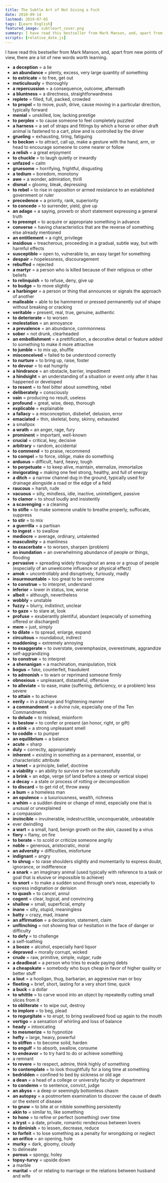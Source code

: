 ```yaml
---
title: The Subtle Art of Not Giving a Fuck
date: 2018-09-14
lastmod: 2019-07-05
tags: [Learn English]
featured_image: subtleart_cover.png
summary: I have read this bestseller from Mark Manson, and, apart from new points of view, there are a lot of new words worth learning.
scripts: [relative_date.js]
---
```


I have read this bestseller from Mark Manson, and, apart from new points of view, there are a lot of new words worth learning.

- **a deception** = a lie
- **an abundance** = plenty, excess, very large quantity of something
- **to extricate** = to free, get out
- **meticulously** = thoroughly
- **a repercussion** = a consequence, outcome, aftermath
- **a bluntness** = a directness, straightforwardness
- **replete** = filled, full, packed, crowded
- **to propel** = to move, push, drive, cause moving in a particular direction, typically forward
- **menial** = unskilled, low, lacking prestige
- **to perplex** = to cause someone to feel completely puzzled
- **a harness** = a set of straps and fittings by which a horse or other draft animal is fastened to a cart, plow and is controlled by the driver
- **grueling** = exhausting, tiring, fatiguing
- **to beckon** = to attract, call up, make a gesture with the hand, arm, or head to encourage someone to come nearer or follow
- **a relish** = a great enjoyment
- **to chuckle** = to laugh quietly or inwardly
- **unfazed** = calm
- **gruesome** = horrifying, frightful, disgusting
- **a tedium** = boredom, monotony
- **awe** = a wonder, admiration, thrill
- **dismal** = gloomy, bleak, depressing
- **to rebel** = to rise in opposition or armed resistance to an established government or ruler
- **precedence** = a priority, rank, superiority
- **to concede** = to surrender, yield, give up
- **an adage** = a saying, proverb or short statement expressing a general truth
- **to preempt** = to acquire or appropriate something in advance
- **converse** = having characteristics that are the reverse of something else already mentioned
- **an entitlement** = a right, privilege
- **insidious** = treacherous, proceeding in a gradual, subtle way, but with harmful effects
- **susceptible** = open to, vulnerable to, an easy target for something
- **despair** = hopelessness, discouragement
- **rebuffed** = rejected
- **a martyr** = a person who is killed because of their religious or other beliefs
- **to relinquish** = to refuse, deny, give up
- **to budge** = to move slightly
- **a harbinger** = a person or thing that announces or signals the approach of another
- **malleable** = able to be hammered or pressed permanently out of shape without breaking or cracking
- **veritable** = present, real, true, genuine, authentic
- **to deteriorate** = to worsen
- **molestation** = an annoyance
- **a prevalence** = an abundance, commonness
- **sober** = not drunk, clearheaded
- **an embellishment** = a prettification, a decorative detail or feature added to something to make it more attractive
- **to jumble** = to mix up, shuffle
- **misconceived** = failed to be understood correctly
- **to nurture** = to bring up, raise, foster
- **to devour** = to eat hungrily
- **a hindrance** = an obstacle, barrier, impediment
- **a hindsight** = an understanding of a situation or event only after it has happened or developed
- **to resent** = to feel bitter about something, rebel
- **deliberately** = consciously
- **vain** = producing no result, useless
- **profound** = great, wise, deep, thorough
- **explicable** = explainable
- **a fallacy** = a misconception, disbelief, delusion, error
- **emaciated** = thin, skeletal, bony, skinny, exhausted
- a smallpox
- **a wrath** = an anger, rage, fury
- **prominent** = important, well-known
- **crucial** = critical, key, decisive
- **arbitrary** = random, accidental
- **to commend** = to praise, recommend
- **to compel** = to force, oblige, make do something
- **arduous** = difficult, hard, heavy, tough
- **to perpetuate** = to keep alive, maintain, eternalize, immortalize
- **invigorating** = making one feel strong, healthy, and full of energy
- **a ditch** = a narrow channel dug in the ground, typically used for drainage alongside a road or the edge of a field
- **raucous** = harsh, rude
- **vacuous** = silly, mindless, idle, inactive, unintelligent, passive
- **to clamor** = to shout loudly and insistently
- **a scavenging** = a cleaning
- **to stifle** = to make someone unable to breathe properly, suffocate, suppress
- **to stir** = to mix
- **a guerrilla** = a partisan
- **to ingest** = to swallow
- **mediocre** = average, ordinary, untalented
- **masculinity** = a manliness
- **to exacerbate** = to worsen, sharpen (problem)
- **an inundation** = an overwhelming abundance of people or things, flooding
- **pervasive** = spreading widely throughout an area or a group of people (especially of an unwelcome influence or physical effect)
- **amok** = uncontrollably and disruptively, furiously, madly
- **insurmountable** = too great to be overcome
- **to construe** = to interpret, understand
- **inferior** = lower in status, low, worse
- **albeit** = although, nevertheless
- **wobbly** = unstable
- **fuzzy** = blurry, indistinct, unclear
- **to gaze** = to stare at, look
- **profuse** = exuberantly plentiful, abundant (especially of something offered or discharged)
- **mere** = just, simply
- **to dilate** = to spread, enlarge, expand
- **circuitous** = roundabout, indirect
- **maddening** = extremely annoying
- **to exaggerate** = to overstate, overemphasize, overestimate, aggrandize
- self-aggrandizing
- **to construe** = to interpret
- **a shenanigan** = a machination, manipulation, trick
- **bogus** = fake, counterfeit, fraudulent
- **to admonish** = to warn or reprimand someone firmly
- **obnoxious** = unpleasant, distasteful, offensive
- **to alleviate** = to ease, make (suffering, deficiency, or a problem) less severe
- **to attain** = to achieve
- **eerily** = in a strange and frightening manner
- **a commandment** = a divine rule, especially one of the Ten Commandments
- **to delude** = to mislead, misinform
- **to bestow** = to confer or present (an honor, right, or gift)
- **a stink** = a strong unpleasant smell
- **to coddle** = to pumper
- **an equilibrium** = a balance
- **acute** = sharp
- **duly** = correctly, appropriately
- **inherent** = existing in something as a permanent, essential, or characteristic attribute
- **a tenet** = a principle, belief, doctrine
- **a viability** = an ability to survive or live successfully
- **a brink** = an edge, verge (of land before a steep or vertical slope)
- **a decay** = a state or process of rotting or decomposition
- **to discard** = to get rid of, throw away
- **a bum** = a homeless man
- **an opulence** = a luxuriousness, wealth, richness
- **a whim** = a sudden desire or change of mind, especially one that is unusual or unexplained
- a compassion
- **invincible** = invulnerable, indestructible, unconquerable, unbeatable
- ever dwindling
- **a wart** = a small, hard, benign growth on the skin, caused by a virus
- **fiery** = flamy, on fire
- **to berate** = to scold or criticize someone angrily
- **noble** = generous, aristocratic, moral
- **an adversity** = difficulties, misfortune
- **indignant** = angry
- **to shrug** = to raise shoulders slightly and momentarily to express doubt, ignorance, or indifference
- **a snark** = an imaginary animal (used typically with reference to a task or goal that is elusive or impossible to achieve)
- **to snort** = to make a sudden sound through one’s nose, especially to express indignation or derision
- **to quash** = to cancel, annul
- **cogent** = clear, logical, and convincing
- **shallow** = small, superficial, empty
- **inane** = silly, stupid, meaningless
- **batty** = crazy, mad, insane
- **an affirmation** = a declaration, statement, claim
- **unflinching** = not showing fear or hesitation in the face of danger or difficulty
- **to defy** = to challenge
- a self-loathing
- **a booze** = alcohol, especially hard liquor
- **depraved** = morally corrupt, wicked
- **crude** = raw, primitive, simple, vulgar, rude
- **a deadbeat** = a person who tries to evade paying debts
- **a cheapskate** = somebody who buys cheap in favor of higher quality or better stuff
- **a lout** = a hooligan, thug, barbarian, an aggressive man or boy
- **fleeting** = brief, short, lasting for a very short time, quick
- **a buck** = a dollar
- **to whittle** = to carve wood into an object by repeatedly cutting small slices from it
- **to obliterate** = to wipe out, destroy
- **to implore** = to beg, plead
- **to regurgitate** = to erupt, to bring swallowed food up again to the mouth
- **vertigo** = a sensation of whirling and loss of balance
- **heady** = intoxicating
- **to mesmerize** = to hypnotize
- **hefty** = large, heavy, powerful
- **to stiffen** = to become solid, harden
- **to engulf** = to absorb, swallow, consume
- **to endeavor** = to try hard to do or achieve something
- a remnant
- **to revere** = to respect, admire, think highly of something
- **to contemplate** = to look thoughtfully for a long time at something
- **bedridden** = confined to bed by sickness or old age
- **a dean** = a head of a college or university faculty or department
- **to condemn** = to sentence, convict, judge
- **an abyss** = a deep or seemingly bottomless chasm
- **an autopsy** = a postmortem examination to discover the cause of death or the extent of disease
- **to gnaw** = to bite at or nibble something persistently
- **akin to** = similar to, like something
- **to hone** = to refine or perfect (something) over time
- **a tryst** = a date, private, romantic rendezvous between lovers
- **to diminish** = to lessen, decrease, reduce
- **to forfeit** = to lose something as a penalty for wrongdoing or neglect
- **an orifice** = an opening, hole
- **murky** = dark, gloomy, cloudy
- to delineate
- **porous** = spongy, holey
- **topsy-turvy** = upside down
- a marble
- **marital** = of or relating to marriage or the relations between husband and wife